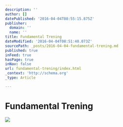 ```yaml
---
description: ''
author: []
datePublished: '2016-04-04T08:55:15.875Z'
publisher:
  domain: ''
  name: ''
title: Fundamental Trening
dateModified: '2016-04-04T08:51:40.073Z'
sourcePath: _posts/2016-04-04-fundamental-trening.md
published: true
inFeed: true
hasPage: true
inNav: false
url: fundamental-trening/index.html
_context: 'http://schema.org'
_type: Article

---
```

# Fundamental Trening
![](https://the-grid-user-content.s3-us-west-2.amazonaws.com/b1af773a-c467-4b87-bc90-9f43ff97f23d.png)